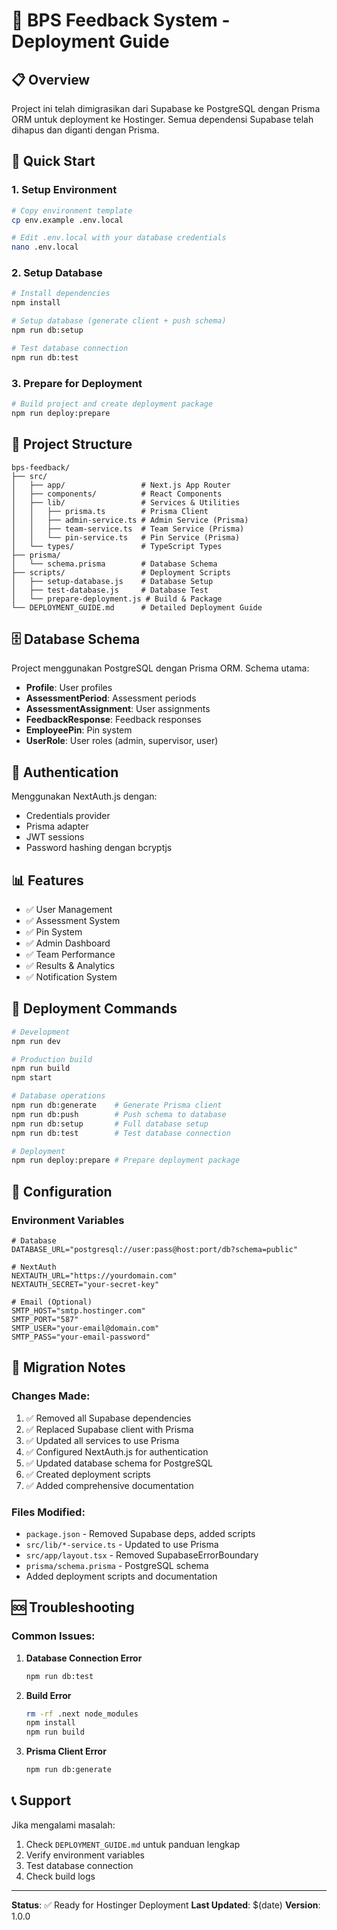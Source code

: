 # 🚀 BPS Feedback System - Deployment Guide

## 📋 Overview

Project ini telah dimigrasikan dari Supabase ke PostgreSQL dengan Prisma ORM untuk deployment ke Hostinger. Semua dependensi Supabase telah dihapus dan diganti dengan Prisma.

## 🔧 Quick Start

### 1. Setup Environment
```bash
# Copy environment template
cp env.example .env.local

# Edit .env.local with your database credentials
nano .env.local
```

### 2. Setup Database
```bash
# Install dependencies
npm install

# Setup database (generate client + push schema)
npm run db:setup

# Test database connection
npm run db:test
```

### 3. Prepare for Deployment
```bash
# Build project and create deployment package
npm run deploy:prepare
```

## 📁 Project Structure

```
bps-feedback/
├── src/
│   ├── app/                 # Next.js App Router
│   ├── components/          # React Components
│   ├── lib/                 # Services & Utilities
│   │   ├── prisma.ts        # Prisma Client
│   │   ├── admin-service.ts # Admin Service (Prisma)
│   │   ├── team-service.ts  # Team Service (Prisma)
│   │   └── pin-service.ts   # Pin Service (Prisma)
│   └── types/               # TypeScript Types
├── prisma/
│   └── schema.prisma        # Database Schema
├── scripts/                 # Deployment Scripts
│   ├── setup-database.js    # Database Setup
│   ├── test-database.js     # Database Test
│   └── prepare-deployment.js # Build & Package
└── DEPLOYMENT_GUIDE.md      # Detailed Deployment Guide
```

## 🗄️ Database Schema

Project menggunakan PostgreSQL dengan Prisma ORM. Schema utama:

- **Profile**: User profiles
- **AssessmentPeriod**: Assessment periods
- **AssessmentAssignment**: User assignments
- **FeedbackResponse**: Feedback responses
- **EmployeePin**: Pin system
- **UserRole**: User roles (admin, supervisor, user)

## 🔐 Authentication

Menggunakan NextAuth.js dengan:
- Credentials provider
- Prisma adapter
- JWT sessions
- Password hashing dengan bcryptjs

## 📊 Features

- ✅ User Management
- ✅ Assessment System
- ✅ Pin System
- ✅ Admin Dashboard
- ✅ Team Performance
- ✅ Results & Analytics
- ✅ Notification System

## 🚀 Deployment Commands

```bash
# Development
npm run dev

# Production build
npm run build
npm start

# Database operations
npm run db:generate    # Generate Prisma client
npm run db:push        # Push schema to database
npm run db:setup       # Full database setup
npm run db:test        # Test database connection

# Deployment
npm run deploy:prepare # Prepare deployment package
```

## 🔧 Configuration

### Environment Variables

```env
# Database
DATABASE_URL="postgresql://user:pass@host:port/db?schema=public"

# NextAuth
NEXTAUTH_URL="https://yourdomain.com"
NEXTAUTH_SECRET="your-secret-key"

# Email (Optional)
SMTP_HOST="smtp.hostinger.com"
SMTP_PORT="587"
SMTP_USER="your-email@domain.com"
SMTP_PASS="your-email-password"
```

## 📝 Migration Notes

### Changes Made:
1. ✅ Removed all Supabase dependencies
2. ✅ Replaced Supabase client with Prisma
3. ✅ Updated all services to use Prisma
4. ✅ Configured NextAuth.js for authentication
5. ✅ Updated database schema for PostgreSQL
6. ✅ Created deployment scripts
7. ✅ Added comprehensive documentation

### Files Modified:
- `package.json` - Removed Supabase deps, added scripts
- `src/lib/*-service.ts` - Updated to use Prisma
- `src/app/layout.tsx` - Removed SupabaseErrorBoundary
- `prisma/schema.prisma` - PostgreSQL schema
- Added deployment scripts and documentation

## 🆘 Troubleshooting

### Common Issues:

1. **Database Connection Error**
   ```bash
   npm run db:test
   ```

2. **Build Error**
   ```bash
   rm -rf .next node_modules
   npm install
   npm run build
   ```

3. **Prisma Client Error**
   ```bash
   npm run db:generate
   ```

## 📞 Support

Jika mengalami masalah:
1. Check `DEPLOYMENT_GUIDE.md` untuk panduan lengkap
2. Verify environment variables
3. Test database connection
4. Check build logs

---

**Status**: ✅ Ready for Hostinger Deployment
**Last Updated**: $(date)
**Version**: 1.0.0
